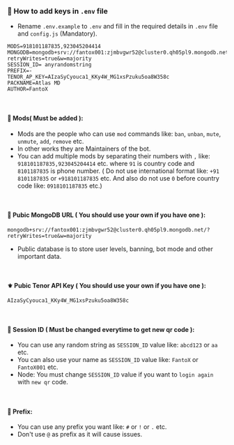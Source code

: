 ### 🧩 How to add keys in `.env` file

- Rename `.env.example` to `.env` and fill in the required details in `.env` file and `config.js` (Mandatory).

```
MODS=918101187835,923045204414
MONGODB=mongodb+srv://fantox001:zjmbvgwr52@cluster0.qh05pl9.mongodb.net/?retryWrites=true&w=majority
SESSION_ID= anyrandomstring
PREFIX=-
TENOR_AP_KEY=AIzaSyCyouca1_KKy4W_MG1xsPzuku5oa8W358c
PACKNAME=Atlas MD
AUTHOR=FantoX
```

<br>

#### 🎀 Mods( Must be added ):
- Mods are the people who can use `mod` commands like: `ban`, `unban`, `mute`, `unmute`, `add`, `remove` etc.
- In other works they are Maintainers of the bot.
- You can add multiple mods by separating their numbers with `,` like: `918101187835,923045204414` etc. where `91` is country code and `8101187835` is phone number. ( Do not use international format like: `+91 8101187835` or `+918101187835` etc. And also do not use `0` before country code like: `0918101187835` etc.)

<br>

#### 🧩 Pubic MongoDB URL ( You should use your own if you have one ):

```
mongodb+srv://fantox001:zjmbvgwr52@cluster0.qh05pl9.mongodb.net/?retryWrites=true&w=majority
```
- Public database is to store user levels, banning, bot mode and other important data.

<br>

#### ⚜️ Pubic Tenor API Key ( You should use your own if you have one ):

```
AIzaSyCyouca1_KKy4W_MG1xsPzuku5oa8W358c
```

<br>

#### 💫 Session ID ( Must be changed everytime to get new qr code ):

- You can use any random string as `SESSION_ID` value like: `abcd123` or `aa` etc.
- You can also use your name as `SESSION_ID` value like: `FantoX` or `FantoX001` etc.
- Node: You must change `SESSION_ID` value if you want to `login again` with `new qr` code.

<br>

#### 🏮 Prefix: 

- You can use any prefix you want like: `#` or `!` or `.` etc.
- Don't use `@` as prefix as it will cause issues.